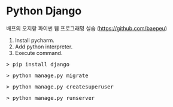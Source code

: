 Python Django
==========

배프의 오지랖 파이썬 웹 프로그래밍 실습
(https://github.com/baepeu)

1. Install pycharm.
2. Add python interpreter.
3. Execute command.

<pre>
> pip install django
</pre>

<pre>
> python manage.py migrate
</pre>

<pre>
> python manage.py createsuperuser
</pre>

<pre>
> python manage.py runserver
</pre>
